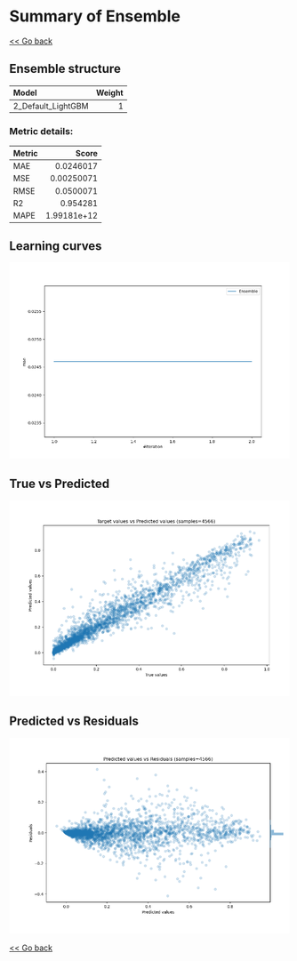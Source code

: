 # Summary of Ensemble

[<< Go back](../README.md)


## Ensemble structure
| Model              |   Weight |
|:-------------------|---------:|
| 2_Default_LightGBM |        1 |

### Metric details:
| Metric   |       Score |
|:---------|------------:|
| MAE      | 0.0246017   |
| MSE      | 0.00250071  |
| RMSE     | 0.0500071   |
| R2       | 0.954281    |
| MAPE     | 1.99181e+12 |



## Learning curves
![Learning curves](learning_curves.png)
## True vs Predicted

![True vs Predicted](true_vs_predicted.png)


## Predicted vs Residuals

![Predicted vs Residuals](predicted_vs_residuals.png)



[<< Go back](../README.md)
